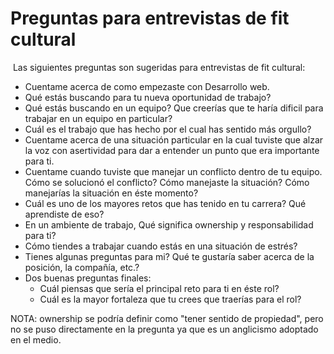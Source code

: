 # Preguntas para entrevistas de fit cultural

​
Las siguientes preguntas son sugeridas para entrevistas de fit cultural:
​

- Cuentame acerca de como empezaste con Desarrollo web.
- Qué estás buscando para tu nueva oportunidad de trabajo?
- Qué estás buscando en un equipo?
  Que creerías que te haría dificil para trabajar en un equipo en particular?
- Cuál es el trabajo que has hecho por el cual has sentido más orgullo?
- Cuentame acerca de una situación particular en la cual tuviste que alzar la voz con asertividad para dar a entender un punto que era importante para ti.
- Cuentame cuando tuviste que manejar un conflicto dentro de tu equipo.
  Cómo se solucionó el conflicto?
  Cómo manejaste la situación?
  Cómo manejarías la situación en éste momento?
- Cuál es uno de los mayores retos que has tenido en tu carrera?
  Qué aprendiste de eso?
- En un ambiente de trabajo, Qué significa ownership y responsabilidad para ti?
- Cómo tiendes a trabajar cuando estás en una situación de estrés?
- Tienes algunas preguntas para mi?
  Qué te gustaría saber acerca de la posición, la compañía, etc.?
- Dos buenas preguntas finales:
  - Cuál piensas que sería el principal reto para ti en éste rol?
  - Cuál es la mayor fortaleza que tu crees que traerías para el rol?

NOTA: ownership se podría definir como "tener sentido de propiedad", pero no se puso directamente en la pregunta ya que es un anglicismo adoptado en el medio.

